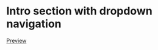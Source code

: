 # Intro section with dropdown navigation

[Preview](https://mwongess.github.io/kyu-TheJitu_cohort1/intro-section-with-dropdown-navigation-main)